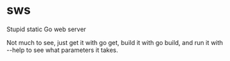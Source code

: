 sws
===

Stupid static Go web server

Not much to see, just get it with go get, build it with go build, and run it with --help to see what parameters it takes.
